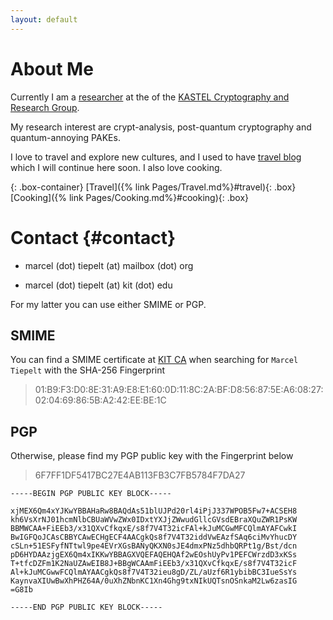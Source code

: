 ```yaml
---
layout: default
---
```


# About Me

Currently I am a [researcher](https://crypto.iti.kit.edu/english/staff_marcel_tiepelt.php) at the  of the [KASTEL Cryptography and Research Group](https://crypto.iti.kit.edu/english/index.php). 

My research interest are crypt-analysis, post-quantum cryptography and quantum-annoying PAKEs. 

I love to travel and explore new cultures, and I used to have [travel blog](https://itfortheworld.wordpress.com/) which I will continue here soon. 
I also love cooking. 

{: .box-container}
[Travel]({% link Pages/Travel.md%}#travel){: .box}
[Cooking]({% link Pages/Cooking.md%}#cooking){: .box}



# Contact {#contact}

- marcel (dot) tiepelt (at) mailbox (dot) org

- marcel (dot) tiepelt (at) kit (dot) edu

For my latter you can use either SMIME or PGP.

## SMIME 
You can find a SMIME certificate at [KIT CA](https://search.ca.kit.edu) when searching for `Marcel Tiepelt` with the SHA-256 Fingerprint 

> 01:B9:F3:D0:8E:31:A9:E8:E1:60:0D:11:8C:2A:BF:D8:56:87:5E:A6:08:27:02:04:69:86:5B:A2:42:EE:BE:1C


## PGP 
Otherwise, please find my PGP public key with the Fingerprint below 

> 6F7FF1DF5417BC27E4AB113FB3C7FB5784F7DA27

```
-----BEGIN PGP PUBLIC KEY BLOCK-----

xjMEX6Qm4xYJKwYBBAHaRw8BAQdAs51blUJPd20rl4iPjJ337WPOB5Fw7+ACSEH8
kh6VsXrNJ01hcmNlbCBUaWVwZWx0IDxtYXJjZWwudGllcGVsdEBraXQuZWR1PsKW
BBMWCAA+FiEEb3/x31QXvCfkqxE/s8f7V4T32icFAl+kJuMCGwMFCQlmAYAFCwkI
BwIGFQoJCAsCBBYCAwECHgECF4AACgkQs8f7V4T32iddVwEAzfSAq6ciMvYhucDY
cSLn+51ESFyfNTtwl9pe4EVrXGsBANyQKXN0sJE4dmxPNz5dhbQRPt1g/Bst/dcn
pD6HYDAAzjgEX6Qm4xIKKwYBBAGXVQEFAQEHQAf2wEOshUyPv1PEFCWrzdD3xKSs
T+tfcDZFm1K2NaUZAwEIB8J+BBgWCAAmFiEEb3/x31QXvCfkqxE/s8f7V4T32icF
Al+kJuMCGwwFCQlmAYAACgkQs8f7V4T32ieu8gD/ZL/aUzf6R1ybibBC3IueSsYs
KaynvaXIUwBwXhPHZ64A/0uXhZNbnKC1Xn4Ghg9txNIkUQTsnOSnkaM2Lw6zasIG
=G8Ib

-----END PGP PUBLIC KEY BLOCK-----
```

